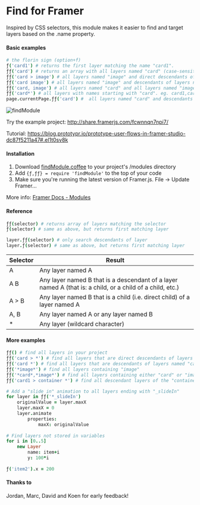 # Find for Framer

Inspired by CSS selectors, this module makes it easier to find and target layers based on the .name property.

#### Basic examples
```coffeescript
# the florin sign (option+f)
ƒ('card1') # returns the first layer matching the name "card1".
ƒƒ('card') # returns an array with all layers named "card" (case-sensitive)
ƒƒ('card > image') # all layers named "image" and direct descendants of layers named "card"
ƒƒ('card image') # all layers named "image" and descendants of layers named "card"
ƒƒ('card, image') # all layers named "card" and all layers named "image"
ƒƒ('card*') # all layers with names starting with "card". eg. card1,card2,card3 etc.
page.currentPage.ƒƒ('card') #  all layers named "card" and descendants of the current page
```
![findModule](https://s3.amazonaws.com/f.cl.ly/items/0Q3u2c2M2A05412j0K2o/pic.png?v=3cfc8b87)

Try the example project: http://share.framerjs.com/fcwnnqn7npi7/

Tutorial: https://blog.prototypr.io/prototype-user-flows-in-framer-studio-dc87f5211a47#.el1t0sv8k

#### Installation

1. Download [findModule.coffee](https://github.com/awt2542/Find-for-Framer/raw/master/findModule.coffee) to your project's /modules directory 
2. Add ```{ƒ,ƒƒ} = require 'findModule'``` to the top of your code
3. Make sure you're running the latest version of Framer.js. File -> Update Framer...

More info: [Framer Docs - Modules](http://framerjs.com/docs/#modules.modules)

#### Reference
```coffeescript
ƒƒ(selector) # returns array of layers matching the selector
ƒ(selector) # same as above, but returns first matching layer

layer.ƒƒ(selector) # only search descendants of layer
layer.ƒ(selector) # same as above, but returns first matching layer
```

| Selector      |  Result |
| ------------- | ------------- |
| A    | Any layer named A |
| A B    | Any layer named B that is a descendant of a layer named A (that is: a child, or a child of a child, etc.)  |
| A > B  | Any layer named B that is a child (i.e. direct child) of a layer named A  |
| A, B  | Any layer named A or any layer named B |
| *  | Any layer (wildcard character) |

#### More examples
```coffeescript
ƒƒ() # find all layers in your project
ƒƒ('card > *') # find all layers that are direct descendants of layers named "card"
ƒƒ('card *') # find all layers that are descendants of layers named "card"
ƒƒ('*image*') # find all layers containing "image"
ƒƒ('*card*,*image*') # find all layers containing either "card" or "image"
ƒƒ('card1 > container *') # find all descendant layers of the "container" inside "card1"

# Add a "slide in" animation to all layers ending with "_slideIn"
for layer in ƒƒ('*_slideIn')
    originalValue = layer.maxX
    layer.maxX = 0
    layer.animate
        properties:
            maxX: originalValue
            
# Find layers not stored in variables
for i in [0..5]
    new Layer
        name: item+i
        y: 100*i
        
ƒ('item2').x = 200
```


#### Thanks to
Jordan, Marc, David and Koen for early feedback!
